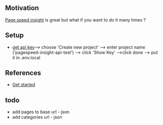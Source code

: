 <h2>Motivation</h2>
<a href='https://pagespeed.web.dev/'>Page speed insight</a> is great but what if you want to do it many times ?


<h2>Setup</h2>
<ul>
<li><a href='https://developers.google.com/speed/docs/insights/v5/get-started#key'>get api key</a>--> choose 'Create new project' --> enter project name ('pagespeed-insight-api-test') --> click 'Show Key' -->click done --> put it in .env.local </li>
</ul>

<h2>References</h2>
<ul>
<li><a href='https://developers.google.com/speed/docs/insights/v5/get-started'>Get started</a></li>
</ul>

<h2>todo</h2>
<ul>
<li>add pages to base url - json</li>
<li>add categories url - json</li>
</ul>
